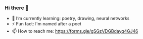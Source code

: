 ### Hi there 👋

- 🌱 I’m currently learning: poetry, drawing, neural networks
- ⚡ Fun fact: I'm named after a poet
- 📫 How to reach me: https://forms.gle/gSGzVDGBdayq4GJ46

<!--
**soosanh/soosanh** is a ✨ _special_ ✨ repository because its `README.md` (this file) appears on your GitHub profile.

Here are some ideas to get you started:

- 🔭 I’m currently working on ...
- 👯 I’m looking to collaborate on ...
- 🤔 I’m looking for help with ...
- 💬 Ask me about ...
- 😄 Pronouns: ...

-->
